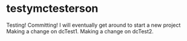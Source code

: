 testymctesterson
================

Testing! Committing!
I will eventually get around to start a new project
Making a change on dcTest1.
Making a change on dcTest2.
